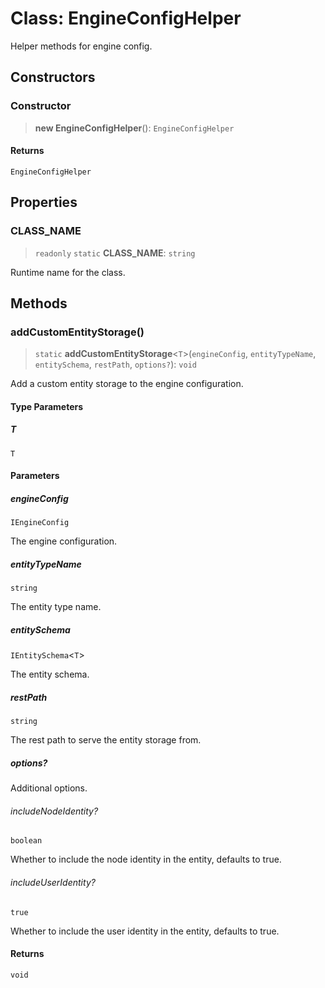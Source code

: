 # Class: EngineConfigHelper

Helper methods for engine config.

## Constructors

### Constructor

> **new EngineConfigHelper**(): `EngineConfigHelper`

#### Returns

`EngineConfigHelper`

## Properties

### CLASS\_NAME

> `readonly` `static` **CLASS\_NAME**: `string`

Runtime name for the class.

## Methods

### addCustomEntityStorage()

> `static` **addCustomEntityStorage**\<`T`\>(`engineConfig`, `entityTypeName`, `entitySchema`, `restPath`, `options?`): `void`

Add a custom entity storage to the engine configuration.

#### Type Parameters

##### T

`T`

#### Parameters

##### engineConfig

`IEngineConfig`

The engine configuration.

##### entityTypeName

`string`

The entity type name.

##### entitySchema

`IEntitySchema`\<`T`\>

The entity schema.

##### restPath

`string`

The rest path to serve the entity storage from.

##### options?

Additional options.

###### includeNodeIdentity?

`boolean`

Whether to include the node identity in the entity, defaults to true.

###### includeUserIdentity?

`true`

Whether to include the user identity in the entity, defaults to true.

#### Returns

`void`
